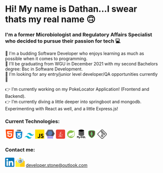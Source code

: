 # Hi! My name is Dathan...I swear thats my real name :upside_down_face:

### I'm a former Microbiologist and Regulatory Affairs Specialist who decided to pursue their passion for tech :computer:

:gem: I'm a budding Software Developer who enjoys learning as much as possible when it comes to programming.  
:gem: I'll be graduating from WGU in December 2021 with my second Bachelors degree: Bsc in Software Development.  
:gem: I'm looking for any entry/junior level developer/QA opportunities currently :pinched_fingers:

:point_right: I’m currently working on my PokeLocator Application! (Frontend and Backend).  
:point_right: I’m currently diving a little deeper into springboot and mongodb. Experimenting with React as well, and a little Express.js!

### Current Technologies:

<img src = "Icons/html-5.png" width=30><img src = "Icons/css.png" width=30>
<img src = "Icons/tailwind.svg" width=30>
<img src = "Icons/js.png" width=30>
<img src = "Icons/react.png" width=30>
<img src = "Icons/java.png" width=30>
<img src = "Icons/icons8-spring-logo-48.png" width=30>
<img src = "Icons/mysql.png" width=30>
<img src = "Icons/icons8-mongodb-48.png" width=30>
<img src = "Icons/git.png" width=30>

### Contact me:

<a href="https://www.linkedin.com/in/dathanstone0327/"><img src = "Icons/linkedin.png" width=30></a>
<img src = "Icons/email.png" width=30>
developer.stone@outlook.com


